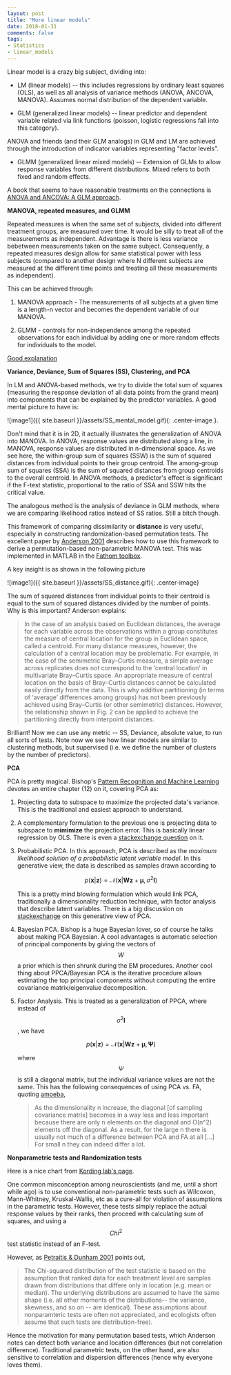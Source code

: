 ```yaml
---
layout: post
title: "More linear models"
date: 2018-01-31
comments: false
tags:
- Statistics
- linear_models
---
```


Linear model is a crazy big subject, dividing into:

* LM (linear models) -- this includes regressions by ordinary least squares (OLS), as well as all analysis of variance methods (ANOVA, ANCOVA, MANOVA). Assumes normal distribution of the dependent variable.

* GLM (generalized linear models) -- linear predictor and dependent variable related via link functions (poisson, logistic regressions fall into this category).

ANOVA and friends (and their GLM analogs) in GLM and LM are achieved through the introduction of indicator variables representing "factor levels".

* GLMM (generalized linear mixed models) -- Extension of GLMs to allow response variables from different distributions. Mixed refers to both fixed and random effects.

A book that seems to have reasonable treatments on the connections is [ANOVA and ANCOVA: A GLM approach](https://www.amazon.com/ANOVA-ANCOVA-Approach-Andrew-Rutherford/dp/0470385553).

**MANOVA, repeated measures, and GLMM**

Repeated measures is when the same set of subjects, divided into different treatment groups, are measured over time. It would be silly to treat all of the measurements as independent. Advantage is there is less variance bebetween measurements taken on the same subject. Consequently, a repeated measures design allow for same statistical power with less subjects (compared to another design where N different subjects are measured at the different time points and treating all these measurements as independent).

This can be achieved through:

1. MANOVA approach - The measurements of all subjects at a given time is a length-n vector and becomes the dependent variable of our MANOVA.

2. GLMM - controls for non-independence among the repeated observations for each individual by adding one or more random effects for individuals to the model.

[Good explanation](https://www.theanalysisfactor.com/repeated-measures-approaches/)

**Variance, Deviance, Sum of Squares (SS), Clustering, and PCA**

In LM and ANOVA-based methods, we try to divide the total sum of squares (measuring the response deviation of all data points from the grand mean) into components that can be explained by the predictor variables. A good mental picture to have is:

![image1]({{ site.baseurl }}/assets/SS_mental_model.gif){: .center-image }.

Don't mind that it is in 2D, it actually illustrates the generalization of ANOVA into MANOVA. In ANOVA, response values are distributed along a line, in MANOVA, response values are distributed in n-dimensional space. As we see here, the within-group sum of squares (SSW) is the sum of squared distances from individual points to their group centroid. The among-group sum of squares (SSA) is the sum of squared distances from group centroids to the overall centroid. In ANOVA methods, a predictor's effect is significant if the F-test statistic, proportional to the ratio of SSA and SSW hits the critical value.

The analogous method is the analysis of deviance in GLM methods, where we are comparing likelihood ratios instead of SS ratios. Still a bitch though.

This framework of comparing dissimilarity or **distance** is very useful, especially in constructing randomization-based permutation tests. The excellent paper by [Anderson 2001](http://onlinelibrary.wiley.com/doi/10.1111/j.1442-9993.2001.01070.pp.x/full) describes how to use this framework to derive a permutation-based non-parametric MANOVA test. This was implemented in MATLAB in the [Fathom toolbox](http://www.marine.usf.edu/user/djones/matlab/matlab.html).

A key insight is as shown in the following picture

![image1]({{ site.baseurl }}/assets/SS_distance.gif){: .center-image}

The sum of squared distances from individual points to their centroid is equal to the sum of squared distances divided by the number of points. Why is this important? Anderson explains:

> In the case of an analysis based on Euclidean distances, the average for each variable across the observations within a group constitutes the measure of central location for the group in Euclidean space, called a centroid. For many distance measures, however, the calculation of a central location may be problematic. For example, in the case of the semimetric Bray–Curtis measure, a simple average across replicates does not correspond to the ‘central location’ in multivariate Bray–Curtis space. An appropriate measure of central location on the basis of Bray–Curtis distances cannot be calculated easily directly from the data. This is why additive partitioning (in terms of ‘average’ differences among groups) has not been previously achieved using Bray–Curtis (or other semimetric) distances. However, the relationship shown in Fig. 2 can be applied to achieve the partitioning directly from interpoint distances.

Brilliant! Now we can use any metric -- SS, Deviance, absolute value, to run all sorts of tests. Note now we see how linear models are similar to clustering methods, but supervised (i.e. we define the number of clusters by the number of predictors).

**PCA**

PCA is pretty magical. Bishop's [Pattern Recognition and Machine Learning](https://www.amazon.com/Pattern-Recognition-Learning-Information-Statistics/dp/0387310738/ref=sr_1_3?ie=UTF8&qid=1517535978&sr=8-3&keywords=pattern+recognition+and+machine+learning) devotes an entire chapter (12) on it, covering PCA as:

1. Projecting data to subspace to maximize the projected data's variance. This is the traditional and easiest approach to understand.

2. A complementary formulation to the previous one is projecting data to subspace to **mimimize** the projection error. This is basically linear regression by OLS. There is even a [stackexchange question](https://stats.stackexchange.com/questions/192797/when-to-use-pca-vs-ols) on it.

3. Probabilistic PCA. In this approach, PCA is described as the *maximum likelihood solution of a probabilistic latent variable model*. In this generative view, the data is described as samples drawn according to 

    $$p(\mathbf{x}|\mathbf{z})=\mathscr{N}(\mathbf{x}|\mathbf{W}\mathbf{z}+\mathbf{\mu}, \sigma^2\mathbf{I})$$

    This is a pretty mind blowing formulation which would link PCA, traditionally a dimensionality reduction technique, with factor analysis that describe latent variables. There is a big discussion on [stackexchange](https://stats.stackexchange.com/a/123136/138234) on this generative view of PCA.

4. Bayesian PCA. Bishop is a huge Bayesian lover, so of course he talks about making PCA Bayesian. A cool advantages is automatic selection of principal components by giving the vectors of $$W$$ a prior which is then shrunk during the EM procedures. Another cool thing about PPCA/Bayesian PCA is the iterative procedure allows estimating the top principal components without computing the entire covariance matrix/eigenvalue decomposition.

5. Factor Analysis. This is treated as a generalization of PPCA, where instead of $$\sigma^2\mathbf{I}$$, we have 

    $$p(\mathbf{x}|\mathbf{z})=\mathscr{N}(\mathbf{x}|\mathbf{W}\mathbf{z}+\mathbf{\mu}, \mathbf{\Psi})$$

    where $${\Psi}$$ is still a diagonal matrix, but the individual variance values are not the same. This has the following consequences of using PCA vs. FA, quoting [amoeba](https://stats.stackexchange.com/a/123136/138234), 

    > As the dimensionality n increase, the diagonal [of sampling covariance matrix] becomes in a way less and less important because there are only n elements on the diagonal and O(n^2) elements off the diagonal. As a result, for the large n there is usually not much of a difference between PCA and FA at all [...] For small n they can indeed differ a lot.

**Nonparametric tests and Randomization tests**

Here is a nice chart from [Kording lab's page](http://kordinglab.com/2016/01/02/summary-stat.html). 

One common misconception among neuroscientists (and me, until a short while ago) is to use conventional non-parametric tests such as WIlcoxon, Mann-Whitney, Kruskal-Wallis, etc as a cure-all for violation of assumptions in the parametric tests. However, these tests simply replace the actual response values by their ranks, then proceed with calculating sum of squares, and using a $$Chi^2$$ test statistic instead of an F-test.

However, as [Petraitis & Dunham 2001](https://www.researchgate.net/profile/Steven_Beaupre2/publication/271135384_Non-parametric_and_randomization_approaches_to_analysis_of_covariance_ecological_applications/links/565f643008ae4988a7bed9a3/Non-parametric-and-randomization-approaches-to-analysis-of-covariance-ecological-applications.pdf) points out, 

> The Chi-squared distribution of the test statistic is based on the assumption that ranked data for each treatment level are samples drawn from distributions that differe only in location (e.g. mean or median). The underlying distributions are assumed to have the same shape (i.e. all other moments of the distributions-- the variance, skewness, and so on -- are identical). These assumptions about nonparamteric tests are often not appreciated, and ecologists often assume that such tests are distribution-free).

Hence the motivation for many permutation based tests, which Anderson notes can detect both variance and location differences (but not correlation difference). Traditional parametric tests, on the other hand, are also sensitive to correlation and dispersion differences (hence why everyone loves them).
